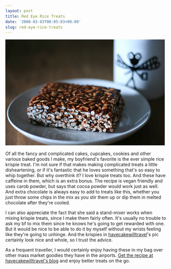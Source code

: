 ```yaml
---
layout: post
title: Red Eye Rice Treats
date: '2008-03-03T00:05:03+00:00'
slug: red-eye-rice-treats
---
```

<a href="http://www.flickr.com/photos/blushinmuffin/2216912064/"><img src='images/uploads/2008/03/redeye.jpg' alt='red eye' /></a>

Of all the fancy and complicated cakes, cupcakes, cookies and other various baked goods I make, my boyfriend's favorite is the ever simple rice krispie treat. I'm not sure if that makes making complicated treats a little disheartening, or if it's fantastic that he loves something that's so easy to whip together. But why overthink it? I love krispie treats too. And these have caffeine in them, which is an extra bonus. The recipe is vegan friendly and uses carob powder, but says that cocoa powder would work just as well. And extra chocolate is always easy to add to treats like this, whether you just throw some chips in the mix as you stir them up or dip them in melted chocolate after they're cooled.

I can also appreciate the fact that she said a stand-mixer works when mixing krispie treats, since I make them fairly often. It's usually no trouble to ask my bf to mix them since he knows he's going to get rewarded with one. But it would be nice to be able to do it by myself without my wrists feeling like they're going to unhinge. And the krispies in <a href="http://www.flickr.com/photos/blushinmuffin/">havecakewilltravel</a>'s pic certainly look nice and whole, so I trust the advice.

As a frequent traveller, I would certainly enjoy having these in my bag over other mass market goodies they have in the airports. <a href="http://havecakewilltravel.com/2008/01/24/red-eye-rice-treats/">Get the recipe at havecakewilltravel's blog</a> and enjoy better treats on the go.
